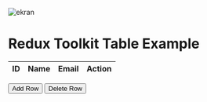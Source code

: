 ![ekran](https://github.com/volkanbasaran1/redux_toolkit/assets/76842256/e6c60f8d-eb25-4154-ad06-f1a3a6797a58)
<!DOCTYPE html>
<html lang="en">
<head>
    <meta charset="UTF-8">
    <meta name="viewport" content="width=device-width, initial-scale=1.0">
    <!-- Temel Sayfa Stili -->
</head>
<body>
<!-- 1. Başlık Eklenmesi -->
<h1>Redux Toolkit Table Example</h1>
<!-- 2. Tablo Yapısının Oluşturulması -->
<table>
    <!-- 3. Tablo Başlıkları -->
    <thead>
        <tr>
            <th>ID</th>
            <th>Name</th>
            <th>Email</th>
            <th>Action</th>
        </tr>
    </thead>
    <!-- 4. Tablo Veri Alanı -->
    <tbody>
        <!-- JavaScript ile dinamik olarak güncellenecek tablo verileri -->
    </tbody>
</table>
<!-- 5. Düğmelerin Eklenmesi -->
<button id="addButton">Add Row</button>
<button id="deleteButton">Delete Row</button>

<!-- 6. JavaScript Kodu -->
<script>
    // JavaScript kodu buraya eklenecek
</script>
</body>
</html>
